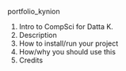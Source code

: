 portfolio_kynion

1. Intro to CompSci for Datta K.
2. Description
3. How to install/run your project
4. How/why you should use this
5. Credits